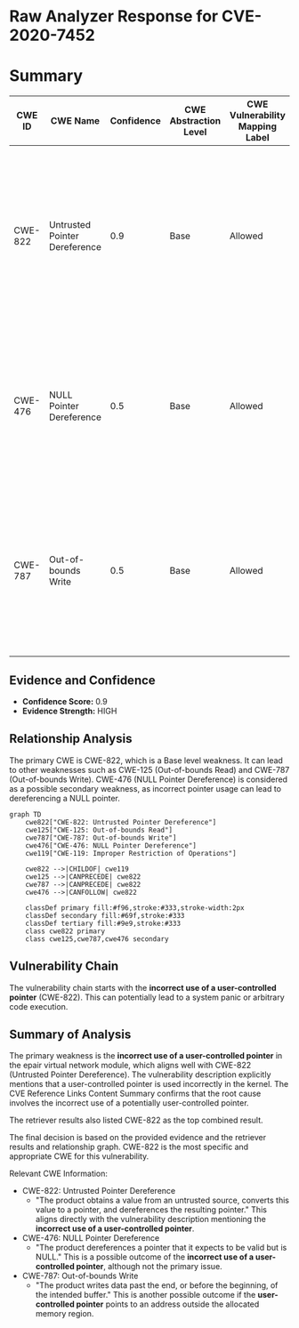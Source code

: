 # Raw Analyzer Response for CVE-2020-7452

# Summary
| CWE ID | CWE Name | Confidence | CWE Abstraction Level | CWE Vulnerability Mapping Label | CWE-Vulnerability Mapping Notes |
|---|---|---|---|---|---|
| CWE-822 | Untrusted Pointer Dereference | 0.9 | Base | Allowed | Primary CWE. The vulnerability involves the **incorrect use of a user-controlled pointer**, which directly aligns with the description of CWE-822. |
| CWE-476 | NULL Pointer Dereference | 0.5 | Base | Allowed | Secondary Candidate. Although the primary issue is the incorrect use of a user-controlled pointer, it could potentially lead to a NULL pointer dereference. |
| CWE-787 | Out-of-bounds Write | 0.5 | Base | Allowed | Secondary Candidate. The **incorrect use of a user-controlled pointer** could also lead to writing outside the bounds of the allocated memory. |

## Evidence and Confidence

*   **Confidence Score:** 0.9
*   **Evidence Strength:** HIGH

## Relationship Analysis
The primary CWE is CWE-822, which is a Base level weakness. It can lead to other weaknesses such as CWE-125 (Out-of-bounds Read) and CWE-787 (Out-of-bounds Write). CWE-476 (NULL Pointer Dereference) is considered as a possible secondary weakness, as incorrect pointer usage can lead to dereferencing a NULL pointer.

```mermaid
graph TD
    cwe822["CWE-822: Untrusted Pointer Dereference"]
    cwe125["CWE-125: Out-of-bounds Read"]
    cwe787["CWE-787: Out-of-bounds Write"]
    cwe476["CWE-476: NULL Pointer Dereference"]
    cwe119["CWE-119: Improper Restriction of Operations"]

    cwe822 -->|CHILDOF| cwe119
    cwe125 -->|CANPRECEDE| cwe822
    cwe787 -->|CANPRECEDE| cwe822
    cwe476 -->|CANFOLLOW| cwe822
    
    classDef primary fill:#f96,stroke:#333,stroke-width:2px
    classDef secondary fill:#69f,stroke:#333
    classDef tertiary fill:#9e9,stroke:#333
    class cwe822 primary
    class cwe125,cwe787,cwe476 secondary
```

## Vulnerability Chain
The vulnerability chain starts with the **incorrect use of a user-controlled pointer** (CWE-822). This can potentially lead to a system panic or arbitrary code execution.

## Summary of Analysis
The primary weakness is the **incorrect use of a user-controlled pointer** in the epair virtual network module, which aligns well with CWE-822 (Untrusted Pointer Dereference). The vulnerability description explicitly mentions that a user-controlled pointer is used incorrectly in the kernel. The CVE Reference Links Content Summary confirms that the root cause involves the incorrect use of a potentially user-controlled pointer.

The retriever results also listed CWE-822 as the top combined result.

The final decision is based on the provided evidence and the retriever results and relationship graph. CWE-822 is the most specific and appropriate CWE for this vulnerability.

Relevant CWE Information:
- CWE-822: Untrusted Pointer Dereference
  - "The product obtains a value from an untrusted source, converts this value to a pointer, and dereferences the resulting pointer." This aligns directly with the vulnerability description mentioning the **incorrect use of a user-controlled pointer**.
- CWE-476: NULL Pointer Dereference
  - "The product dereferences a pointer that it expects to be valid but is NULL." This is a possible outcome of the **incorrect use of a user-controlled pointer**, although not the primary issue.
- CWE-787: Out-of-bounds Write
  - "The product writes data past the end, or before the beginning, of the intended buffer." This is another possible outcome if the **user-controlled pointer** points to an address outside the allocated memory region.